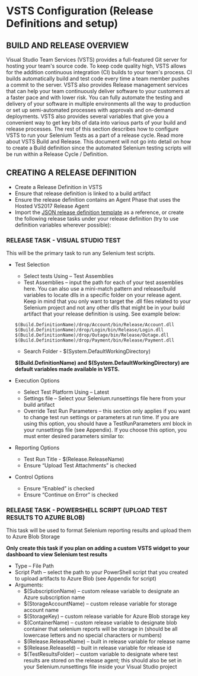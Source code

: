 # VSTS Configuration (Release Definitions and setup)

##	BUILD AND RELEASE OVERVIEW
Visual Studio Team Services (VSTS) provides a full-featured Git server for hosting your team's source code. To keep code quality high, VSTS allows for the addition continuous integration (CI) builds to your team's process. CI builds automatically build and test code every time a team member pushes a commit to the server. 
VSTS also provides Release management services that can help your team continuously deliver software to your customers at a faster pace and with lower risk. You can fully automate the testing and delivery of your software in multiple environments all the way to production or set up semi-automated processes with approvals and on-demand deployments.
VSTS also provides several variables that give you a convenient way to get key bits of data into various parts of your build and release processes.
The rest of this section describes how to configure VSTS to run your Selenium Tests as a part of a release cycle. Read more about VSTS Build and Release. This document will not go into detail on how to create a Build definition since the automated Selenium testing scripts will be run within a Release Cycle / Definition.

## CREATING A RELEASE DEFINITION
- Create a Release Definition in VSTS
- Ensure that release definition is linked to a build artifact
- Ensure the release definition contains an Agent Phase that uses the Hosted VS2017 Release Agent
- Import the [JSON release definition template](release/testAndUploadToStorage.json) as a reference, or create the following release tasks under your release definition (try to use definition variables wherever possible):

###	RELEASE TASK - VISUAL STUDIO TEST
This will be the primary task to run any Selenium test scripts.
- Test Selection
    - Select tests Using – Test Assemblies
    - Test Assemblies – input the path for each of your test assemblies here. You can also use a mini-match pattern and release/build variables to locate dlls in a specific folder on your release agent. Keep in mind that you only want to target the .dll files related to your Selenium project and not any other dlls that might be in your build artifact that your release definition is using. See example below:
    ```
    $(Build.DefinitionName)/drop/Account/bin/Release/Account.dll
    $(Build.DefinitionName)/drop/Login/bin/Release/Login.dll
    $(Build.DefinitionName)/drop/Outage/bin/Release/Outage.dll
    $(Build.DefinitionName)/drop/Payment/bin/Release/Payment.dll
    ```

    - Search Folder - $(System.DefaultWorkingDirectory)

    **$(Build.DefinitionName) and $(System.DefaultWorkingDirectory) are default variables made available in VSTS.**

- Execution Options
    - Select Test Platform Using – Latest
    - Settings file – Select your Selenium.runsettings file here from your build artifact
    - Override Test Run Parameters – this section only applies if you want to change test run settings or parameters at run time. If you are using this option, you should have a TestRunParameters xml block in your runsettings file (see Appendix). If you choose this option, you must enter desired parameters similar to:

- Reporting Options
    - Test Run Title - $(Release.ReleaseName)
    - Ensure “Upload Test Attachments” is checked

- Control Options
    - Ensure “Enabled” is checked
    - Ensure “Continue on Error” is checked

### RELEASE TASK - POWERSHELL SCRIPT (UPLOAD TEST RESULTS TO AZURE BLOB)
This task will be used to format Selenium reporting results and upload them to Azure Blob Storage

**Only create this task if you plan on adding a custom VSTS widget to your dashboard to view Selenium test results**

- Type – File Path
- Script Path – select the path to your PowerShell script that you created to upload artifacts to Azure Blob (see Appendix for script)
- Arguments:
    - $(SubscriptionName) – custom release variable to designate an Azure subscription name
    - $(StorageAccountName) – custom release variable for storage account name
    - $(StorageKey) – custom release variable for Azure Blob storage key
    - $(ContainerName) – custom release variable to designate blob container that selenium reports will be storage in (should be all lowercase letters and no special characters or numbers)
    - $(Release.ReleaseName) – built in release variable for release name
    - $(Release.ReleaseId) – built in release variable for release id
    - $(TestResultsFolder) – custom variable to designate where test results are stored on the release agent; this should also be set in your Selenium.runsettings file inside your Visual Studio project


